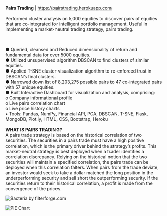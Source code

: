 
<b>Pairs Trading</b> | https://pairstrading.herokuapp.com <br>
<br>
Performed cluster analysis on 5,000 equities to discover pairs of equities that are co-integrated for intelligent portfolio management. Useful in implementing a market-neutral trading strategy, pairs trading.<br>
<br>


<br>
●	Queried, cleansed and Reduced dimensionality of return and fundamental data for over 5000 equities.
<br>
●	Utilized unsupervised algorithm DBSCAN to find clusters of similar equities.
<br>
●	Applied T-SNE cluster visualization algorithm to re-enforced trust in DBSCAN’s final clusters.
<br>
●	Narrowed down list of 8,203,275 possible pairs to 47 co-integrated pairs with 57 unique equities.
<br>
●	Built Interactive Dashboard for visualization and analysis, comprising:
<br>
o	Company informational profile 
<br>
o	Live pairs correlation chart 
<br>
o	Live price history charts  
<br>
•	Tools: Pandas, NumPy, Financial API, PCA, DBSCAN, T-SNE, Flask, MongoDB, Plot.ly, HTML, CSS, Bootstrap, Heroku
<br><br>
<b>WHAT IS PAIRS TRADING?</b>
<br>
A pairs trade strategy is based on the historical correlation of two securities. The securities in a pairs trade must have a high positive correlation, which is the primary driver behind the strategy’s profits. This market-neutral strategy is best deployed when a trader identifies a correlation discrepancy. Relying on the historical notion that the two securities will maintain a specified correlation, the pairs trade can be deployed when this correlation falters. When pairs from the trade deviate, an investor would seek to take a dollar matched the long position in the underperforming security and sell short the outperforming security. If the securities return to their historical correlation, a profit is made from the convergence of the prices.

  ![Bacteria by filterforge.com](https://i.ibb.co/thBjq8M/trading2.jpg)

  ![PIE Chart](https://i.ibb.co/BN7V3q0/trading1.jpg)



